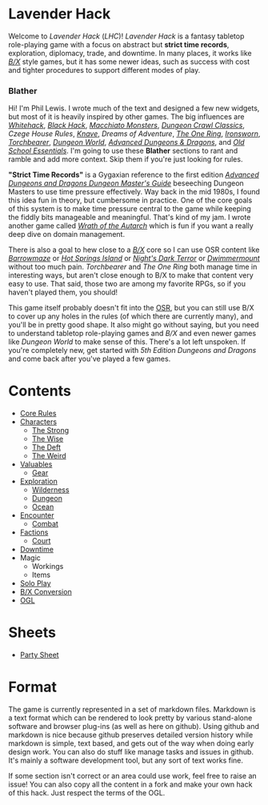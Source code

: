 # Lavender Hack

Welcome to _Lavender Hack_ (_LHC_)! _Lavender Hack_ is a fantasy tabletop role-playing game with a focus on abstract but **strict time records**, exploration, diplomacy, trade, and downtime. In many places, it works like [_B/X_](https://www.drivethrurpg.com/product/110274/DD-Basic-Set-Rulebook-B-X-ed-Basic) style games, but it has some newer ideas, such as success with cost and tighter procedures to support different modes of play.

### Blather

Hi! I'm Phil Lewis. I wrote much of the text and designed a few new widgets, but most of it is heavily inspired by other games. The big influences are [_Whitehack_](https://whitehackrpg.wordpress.com/), [_Black Hack_](https://www.drivethrurpg.com/product/255088/The-Black-Hack-Second-Edition), [_Macchiato Monsters_](https://www.drivethrurpg.com/product/264169/Macchiato-Monsters), [_Dungeon Crawl Classics_](http://goodman-games.com/dungeon-crawl-classics-rpg/), _Czege House Rules_, [_Knave_](https://www.drivethrurpg.com/product/250888/Knave), _Dreams of Adventure_, [_The One Ring_](http://cubicle7.co.uk/our-games/the-one-ring/), [_Ironsworn_](https://www.ironswornrpg.com/), [_Torchbearer_](https://www.torchbearerrpg.com/), [_Dungeon World_](https://dungeon-world.com/), [_Advanced Dungeons & Dragons_](https://www.drivethrurpg.com/product/17003/Players-Handbook-1e), and [_Old School Essentials_](https://www.drivethrurpg.com/product/272802/OldSchool-Essentials-Basic-Rules). I'm going to use these **Blather** sections to rant and ramble and add more context. Skip them if you're just looking for rules.

**"Strict Time Records"** is a Gygaxian reference to the first edition [_Advanced Dungeons and Dragons Dungeon Master's Guide_](https://www.drivethrurpg.com/product/17004/Dungeon-Masters-Guide-1e) beseeching Dungeon Masters to use time pressure effectively. Way back in the mid 1980s, I found this idea fun in theory, but cumbersome in practice. One of the core goals of this system is to make time pressure central to the game while keeping the fiddly bits manageable and meaningful. That's kind of my jam. I wrote another game called [_Wrath of the Autarch_](https://www.drivethrurpg.com/product/191025/Wrath-of-the-Autarch) which is fun if you want a really deep dive on domain management.

There is also a goal to hew close to a [_B/X_](https://www.drivethrurpg.com/product/110274/DD-Basic-Set-Rulebook-B-X-ed-Basic) core so I can use OSR content like [_Barrowmaze_](https://www.drivethrurpg.com/product/139762/Barrowmaze-Complete) or [_Hot Springs Island_](https://www.drivethrurpg.com/product/215340/The-Dark-of-Hot-Springs-Island) or [_Night's Dark Terror_](https://www.drivethrurpg.com/product/17119/B10-Nights-Dark-Terror-Basic) or [_Dwimmermount_](https://www.drivethrurpg.com/product/133746/Dwimmermount-Labyrinth-Lord-version) without too much pain. _Torchbearer_ and _The One Ring_ both manage time in interesting ways, but aren't close enough to B/X to make that content very easy to use. That said, those two are among my favorite RPGs, so if you haven't played them, you should!

This game itself probably doesn't fit into the [OSR](https://rpg.stackexchange.com/questions/1144/what-defines-the-old-school-renaissance), but you can still use B/X to cover up any holes in the rules (of which there are currently many), and you'll be in pretty good shape. It also might go without saying, but you need to understand tabletop role-playing games and _B/X_ and even newer games like _Dungeon World_ to make sense of this. There's a lot left unspoken. If you're completely new, get started with _5th Edition Dungeons and Dragons_ and come back after you've played a few games.

# Contents

* [Core Rules](CORE.md)
* [Characters](CHARACTERS.md)
    * [The Strong](STRONG.md)
    * [The Wise](WISE.md)
    * [The Deft](DEFT.md)
    * [The Weird](WEIRD.md)
* [Valuables](VALUABLES.md)
    * [Gear](GEAR.md)
* [Exploration](EXPLORATION.md)
    * [Wilderness](WILDERNESS.md)
    * [Dungeon](DUNGEON.md)
    * [Ocean](OCEAN.md)
* [Encounter](ENCOUNTER.md)
    * [Combat](COMBAT.md)
* [Factions](FACTIONS.md)
    * [Court](COURT.md)
* [Downtime](DOWNTIME.md)
* Magic
    * Workings
    * Items
* [Solo Play](SOLO.md)
* [B/X Conversion](CONVERSION.md)
* [OGL](OGL.md)

# Sheets

* [Party Sheet](sheets/party_sheet.pdf)

# Format

The game is currently represented in a set of markdown files. Markdown is a text format which can be rendered to look pretty by various stand-alone software and browser plug-ins (as well as here on github). Using github and markdown is nice because github preserves detailed version history while markdown is simple, text based, and gets out of the way when doing early design work. You can also do stuff like manage tasks and issues in github. It's mainly a software development tool, but any sort of text works fine.

If some section isn't correct or an area could use work, feel free to raise an issue! You can also copy all the content in a fork and make your own hack of this hack. Just respect the terms of the OGL.